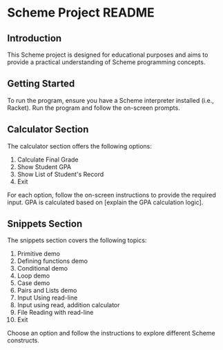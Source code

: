 # Scheme Project README

## Introduction

This Scheme project is designed for educational purposes and aims to provide a practical understanding of Scheme programming concepts.

## Getting Started

To run the program, ensure you have a Scheme interpreter installed (i.e., Racket). Run the program and follow the on-screen prompts.

## Calculator Section

The calculator section offers the following options:

1. Calculate Final Grade
2. Show Student GPA
3. Show List of Student's Record
4. Exit

For each option, follow the on-screen instructions to provide the required input. GPA is calculated based on [explain the GPA calculation logic].

## Snippets Section

The snippets section covers the following topics:

1. Primitive demo
2. Defining functions demo
3. Conditional demo
4. Loop demo
5. Case demo
6. Pairs and Lists demo
7. Input Using read-line
8. Input using read, addition calculator
9. File Reading with read-line
10. Exit

Choose an option and follow the instructions to explore different Scheme constructs.
